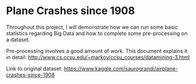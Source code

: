 # Plane Crashes since 1908
Throughout this project, I will demonstrate how we can run some basic statistics regarding Big Data and how to complete some pre-processing on a dataset.

Pre-processing involves a good amount of work.  This document explains it in detail:
http://www.cs.ccsu.edu/~markov/ccsu_courses/datamining-3.html

Link to original dataset: https://www.kaggle.com/saurograndi/airplane-crashes-since-1908
